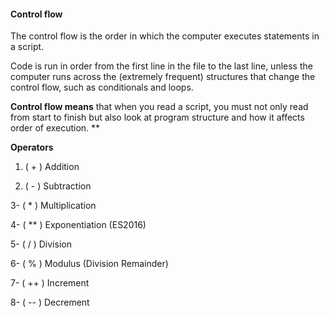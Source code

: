 #### Control flow

The control flow is the order in which the computer executes statements in a script.

Code is run in order from the first line in the file to the last line, unless the computer runs across the (extremely frequent) structures that change the control flow, such as conditionals and loops.

**Control flow means** that when you read a script, you must not only read from start to finish but also look at program structure and how it affects order of execution.
**



**Operators**
1. (  +	 ) Addition

2. ( -	) Subtraction
 
3- ( *	) Multiplication

4- ( **	) Exponentiation (ES2016)

5- ( /	)  Division

6- ( %	)  Modulus (Division Remainder)

7- ( ++ )	Increment

8- (  --	) Decrement
